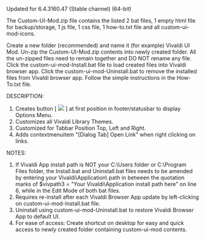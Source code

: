 Updated for 6.4.3160.47 (Stable channel) (64-bit)

The Custom-UI-Mod.zip file contains the listed 2 bat files, 1 empty html file for backup/storage, 1 js file, 1 css file, 1 how-to.txt file and all custom-ui-mod-icons.

Create a new folder (recommended) and name it (for example) Vivaldi UI Mod. Un-zip the Custom-UI-Mod.zip contents into newly created folder. 
All the un-zipped files need to remain together and DO NOT rename any file. Click the custom-ui-mod-Install.bat file to load created files into Vivaldi browser app.
Click the custom-ui-mod-Uninstall.bat to remove the installed files from Vivaldi browser app. Follow the simple instructions in the How-To.txt file.

DESCRIPTION:
1. Creates button [ <img src="https://github.com/srazzano/Images/blob/master/options.png"/> ] at first position in footer/statusbar to display Options Menu.
2. Customizes all Vivaldi Library Themes.
3. Customized for Tabbar Position Top, Left and Right.
4. Adds contextmenuitem "[Dialog Tab] Open Link" when right clicking on links.

NOTES: 
1. If Vivaldi App install path is NOT your C:\Users folder or C:\Program Files folder, the Install.bat and Uninstall.bat files needs to be amended by entering
   your Vivaldi\Application\ path in between the quotation marks of $vivpath3 = "Your Vivaldi\Application install path here" on line 6, while in the Edit Mode of both bat files.
2. Requires re-install after each Vivaldi Browser App update by left-clicking on custom-ui-mod-Install.bat file.
3. Uninstall using custom-ui-mod-Uninstall.bat to restore Vivaldi Browser App to default UI.
4. For ease of access: Create shortcut on desktop for easy and quick access to newly created folder containing custom-ui-mod contents.
